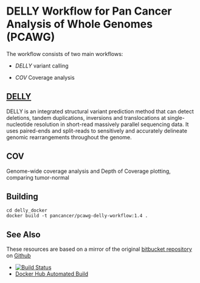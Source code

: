 # DELLY Workflow for Pan Cancer Analysis of Whole Genomes (PCAWG)

The workflow consists of two main workflows:

- *DELLY* variant calling

- *COV* Coverage analysis

## [DELLY](https://github.com/tobiasrausch/delly)

DELLY is an integrated structural variant prediction method that can detect deletions, tandem duplications, inversions and translocations at single-nucleotide resolution in short-read massively parallel sequencing data. It uses paired-ends and split-reads to sensitively and accurately delineate genomic rearrangements throughout the genome.

## COV

Genome-wide coverage analysis and Depth of Coverage plotting, comparing tumor-normal

## Building

    cd delly_docker
    docker build -t pancancer/pcawg-delly-workflow:1.4 .

## See Also

These resources are based on a mirror of the original [bitbucket repository](https://bitbucket.org/weischen/pcawg-delly-workflow) on [Github](https://github.com/ICGC-TCGA-PanCancer/pcawg_delly_workflow)
* [![Build Status](https://travis-ci.org/ICGC-TCGA-PanCancer/pcawg_delly_workflow.svg?branch=master)](https://travis-ci.org/ICGC-TCGA-PanCancer/pcawg_delly_workflow)
* [Docker Hub Automated Build](https://registry.hub.docker.com/u/pancancer/pcawg-delly-workflow/)
